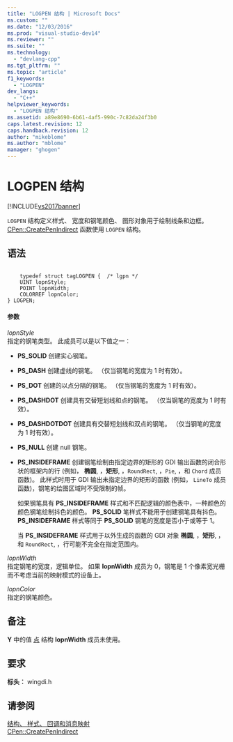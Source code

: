 ```yaml
---
title: "LOGPEN 结构 | Microsoft Docs"
ms.custom: ""
ms.date: "12/03/2016"
ms.prod: "visual-studio-dev14"
ms.reviewer: ""
ms.suite: ""
ms.technology: 
  - "devlang-cpp"
ms.tgt_pltfrm: ""
ms.topic: "article"
f1_keywords: 
  - "LOGPEN"
dev_langs: 
  - "C++"
helpviewer_keywords: 
  - "LOGPEN 结构"
ms.assetid: a89e8690-6b61-4af5-990c-7c82da24f3b0
caps.latest.revision: 12
caps.handback.revision: 12
author: "mikeblome"
ms.author: "mblome"
manager: "ghogen"
---
```

# LOGPEN 结构
[!INCLUDE[vs2017banner](../../assembler/inline/includes/vs2017banner.md)]

 `LOGPEN` 结构定义样式、 宽度和钢笔颜色、 图形对象用于绘制线条和边框。  [CPen::CreatePenIndirect](../../mfc/reference/cpen-class.md#cpen__createpenindirect) 函数使用 `LOGPEN` 结构。  
  
## <a name="syntax"></a>语法  
  
```  
 
    typedef struct tagLOGPEN {  /* lgpn */  
    UINT lopnStyle;  
    POINT lopnWidth;  
    COLORREF lopnColor;  
} LOGPEN;  
```  
  
#### <a name="parameters"></a>参数  
 *lopnStyle*  
 指定的钢笔类型。 此成员可以是以下值之一︰  
  
- **PS_SOLID** 创建实心钢笔。  
  
- **PS_DASH** 创建虚线的钢笔。 （仅当钢笔的宽度为 1 时有效）。  
  
- **PS_DOT** 创建的以点分隔的钢笔。 （仅当钢笔的宽度为 1 时有效）。  
  
- **PS_DASHDOT** 创建具有交替短划线和点的钢笔。 （仅当钢笔的宽度为 1 时有效）。  
  
- **PS_DASHDOTDOT** 创建具有交替短划线和双点的钢笔。 （仅当钢笔的宽度为 1 时有效）。  
  
- **PS_NULL** 创建 null 钢笔。  
  
- **PS_INSIDEFRAME** 创建钢笔绘制由指定边界的矩形的 GDI 输出函数的闭合形状的框架内的行 (例如， **椭圆**, ，**矩形**, ，`RoundRect`, ，`Pie`, ，和 `Chord` 成员函数)。 此样式时用于 GDI 输出未指定边界的矩形的函数 (例如， `LineTo` 成员函数)，钢笔的绘图区域时不受限制的帧。  
  
     如果钢笔具有 **PS_INSIDEFRAME** 样式和不匹配逻辑的颜色表中，一种颜色的颜色钢笔绘制抖色的颜色。  **PS_SOLID** 笔样式不能用于创建钢笔具有抖色。  **PS_INSIDEFRAME** 样式等同于 **PS_SOLID** 钢笔的宽度是否小于或等于 1。  
  
     当 **PS_INSIDEFRAME** 样式用于以外生成的函数的 GDI 对象 **椭圆**, ，**矩形**, ，和 `RoundRect`, ，行可能不完全在指定范围内。  
  
 *lopnWidth*  
 指定钢笔的宽度，逻辑单位。 如果 **lopnWidth** 成员为 0，钢笔是 1 个像素宽光栅而不考虑当前的映射模式的设备上。  
  
 *lopnColor*  
 指定的钢笔颜色。  
  
## <a name="remarks"></a>备注  
  **Y** 中的值 [点](../../mfc/reference/point-structure1.md) 结构 **lopnWidth** 成员未使用。  
  
## <a name="requirements"></a>要求  
 **标头︰** wingdi.h  
  
## <a name="see-also"></a>请参阅  
 [结构、 样式、 回调和消息映射](../../mfc/reference/structures-styles-callbacks-and-message-maps.md)   
 [CPen::CreatePenIndirect](../../mfc/reference/cpen-class.md#cpen__createpenindirect)

